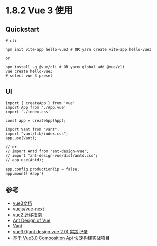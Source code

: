 # 1.8.2 Vue 3 使用


## Quickstart

```
# cli

npm init vite-app hello-vue3 # OR yarn create vite-app hello-vue3

or

npm install -g @vue/cli # OR yarn global add @vue/cli
vue create hello-vue3
# select vue 3 preset
```

## UI

```
import { createApp } from 'vue'
import App from './App.vue'
import './index.css'

const app = createApp(App);

import Vant from "vant";
import "vant/lib/index.css";
app.use(Vant);

// or
// import Antd from "ant-design-vue";
// import "ant-design-vue/dist/antd.css";
// app.use(Antd);

app.config.productionTip = false;
app.mount('#app')
```



## 参考
- [vue3文档](https://v3.cn.vuejs.org/)
- [vuejs/vue-next](https://github.com/vuejs/vue-next)
- [vue2 迁移指南](https://v3.vuejs.org/guide/migration/introduction.html)
- [Ant Design of Vue](https://2x.antdv.com/components/pagination-cn/)
- [Vant](https://vant-contrib.gitee.io/vant/next/#/zh-CN/quickstart)
- [vue3.0(ant design vue 2.0) 实践记录](https://zhuanlan.zhihu.com/p/220424695)
- [基于 Vue3.0 Composition Api 快速构建实战项目](https://github.com/Wscats/vue-cli)
